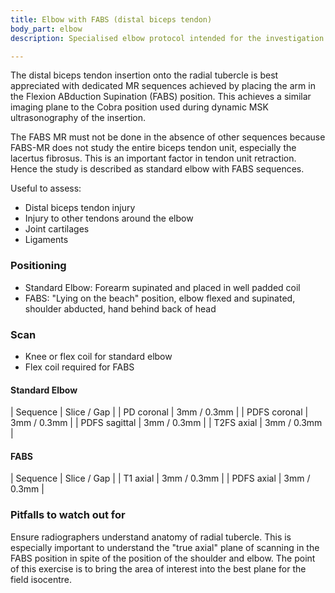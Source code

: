 ```yaml
---
title: Elbow with FABS (distal biceps tendon)
body_part: elbow
description: Specialised elbow protocol intended for the investigation of injury to the distal biceps tendon unit

---
```


The distal biceps tendon insertion onto the radial tubercle is best appreciated with dedicated MR sequences achieved by placing the arm in the Flexion ABduction Supination (FABS) position. This achieves a similar imaging plane to the Cobra position used during dynamic MSK ultrasonography of the insertion.

The FABS MR must not be done in the absence of other sequences because FABS-MR does not study the entire biceps tendon unit, especially the lacertus fibrosus. This is an important factor in tendon unit retraction. Hence the study is described as standard elbow with FABS sequences.

Useful to assess:

* Distal biceps tendon injury
* Injury to other tendons around the elbow
* Joint cartilages
* Ligaments

### Positioning

* Standard Elbow: Forearm supinated and placed in well padded coil
* FABS: "Lying on the beach" position, elbow flexed and supinated, shoulder abducted, hand behind back of head

### Scan

* Knee or flex coil for standard elbow
* Flex coil required for FABS

#### Standard Elbow

| Sequence | Slice / Gap |
| PD coronal | 3mm / 0.3mm |
| PDFS coronal | 3mm / 0.3mm |
| PDFS sagittal | 3mm / 0.3mm |
| T2FS axial | 3mm / 0.3mm |

#### FABS

| Sequence | Slice / Gap |
| T1 axial | 3mm / 0.3mm |
| PDFS axial | 3mm / 0.3mm |

### Pitfalls to watch out for

Ensure radiographers understand anatomy of radial tubercle. This is especially important to understand the "true axial" plane of scanning in the FABS position in spite of the position of the shoulder and elbow. The point of this exercise is to bring the area of interest into the best plane for the field isocentre.
